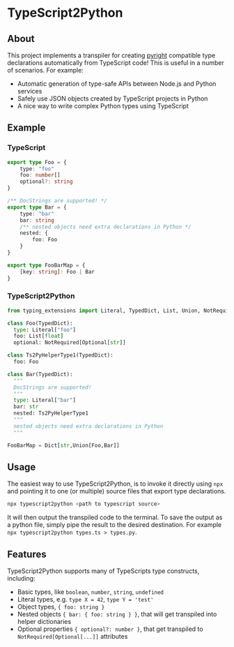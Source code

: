 # TypeScript2Python

## About

This project implements a transpiler for creating [pyright](https://github.com/microsoft/pyright) compatible type declarations automatically from TypeScript code! 
This is useful in a number of scenarios.
For example:

- Automatic generation of type-safe APIs between Node.js and Python services
- Safely use JSON objects created by TypeScript projects in Python
- A nice way to write complex Python types using TypeScript 

## Example

### TypeScript
```ts
export type Foo = {
    type: "foo"
    foo: number[]
    optional?: string
}

/** DocStrings are supported! */
export type Bar = {
    type: "bar"
    bar: string
    /** nested objects need extra declarations in Python */
    nested: { 
        foo: Foo
    }
}

export type FooBarMap = { 
    [key: string]: Foo | Bar
}
```

### TypeScript2Python

```python
from typing_extensions import Literal, TypedDict, List, Union, NotRequired, Optional, Tuple, Dict, Any

class Foo(TypedDict):
  type: Literal["foo"]
  foo: List[float]
  optional: NotRequired[Optional[str]]

class Ts2PyHelperType1(TypedDict):
  foo: Foo

class Bar(TypedDict):
  """
  DocStrings are supported!
  """
  type: Literal["bar"]
  bar: str
  nested: Ts2PyHelperType1
  """
  nested objects need extra declarations in Python
  """

FooBarMap = Dict[str,Union[Foo,Bar]]
```


## Usage

The easiest way to use TypeScript2Python, is to invoke it directly using `npx` and pointing it to one (or multiple) source files that export type declarations.

```bash
npx typescript2python <path to typescript source>
```

It will then output the transpiled code to the terminal.
To save the output as a python file, simply pipe the result to the desired destination.
For example `npx typescript2python types.ts > types.py`.

## Features

TypeScript2Python supports many of TypeScripts type constructs, including:

- Basic types, like `boolean`, `number`, `string`, `undefined`
- Literal types, e.g. `type X = 42`, `type Y = 'test'`
- Object types, `{ foo: string }` 
- Nested objects `{ bar: { foo: string } }`, that will get transpiled into helper dictionaries
- Optional properties `{ optional?: number }`, that get transpiled to `NotRequired[Optional[...]]` attributes
